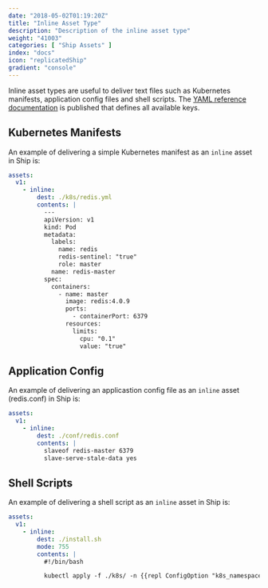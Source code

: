 ```yaml
---
date: "2018-05-02T01:19:20Z"
title: "Inline Asset Type"
description: "Description of the inline asset type"
weight: "41003"
categories: [ "Ship Assets" ]
index: "docs"
icon: "replicatedShip"
gradient: "console"
---
```


Inline asset types are useful to deliver text files such as Kubernetes manifests, application config files and shell scripts. The [YAML reference documentation](https://help.staging.replicated.com/api/ship-assets/inline/) is published that defines all available keys.

## Kubernetes Manifests

An example of delivering a simple Kubernetes manifest as an `inline` asset in Ship is:

```yaml
assets:
  v1:
    - inline:
        dest: ./k8s/redis.yml
        contents: |
          ---
          apiVersion: v1
          kind: Pod
          metadata:
            labels:
              name: redis
              redis-sentinel: "true"
              role: master
            name: redis-master
          spec:
            containers:
              - name: master
                image: redis:4.0.9
                ports:
                  - containerPort: 6379
                resources:
                  limits:
                    cpu: "0.1"
                    value: "true"
```

## Application Config

An example of delivering an applicastion config file as an `inline` asset (redis.conf) in Ship is:

```yaml
assets:
  v1:
    - inline:
        dest: ./conf/redis.conf
        contents: |
          slaveof redis-master 6379
          slave-serve-stale-data yes
```

## Shell Scripts

An example of delivering a shell script as an `inline` asset in Ship is:

```yaml
assets:
  v1:
    - inline:
        dest: ./install.sh
        mode: 755
        contents: |
          #!/bin/bash

          kubectl apply -f ./k8s/ -n {{repl ConfigOption "k8s_namespace"}}
```